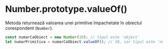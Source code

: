 # Number.prototype.valueOf()

Metoda returnează valoarea unei primitive împachetate în obiectul corespondent (`Number`).

```javascript
const numarCaObiect = new Number(10); // tipul este 'object'
let numarPrimitiva = numarCaObiect.valueOf(); // 10, iar tipul este 'number'
```
